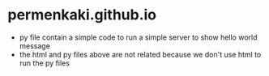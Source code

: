 # permenkaki.github.io

- py file contain a simple code to run a simple server to show hello world message
- the html and py files above are not related because we don't use html to run the py files
